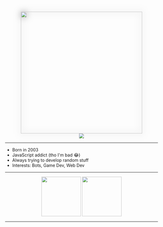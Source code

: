 <p align="center"> 
    <img width="400px" src="https://cdn.discordapp.com/attachments/388668388953686026/1008058360576352296/transparentGradientBleedJPTRON.png" style="filter: drop-shadow(0.01rem 0.01rem 0.7rem rgba(0, 0, 0, 0.5));"/>
    <br>
    <img src="https://custom-icon-badges.herokuapp.com/badge/POGGERS-6F35A9?&style=flat-square&logo=poggers"/>
</p>

<hr>

- Born in 2003
- JavaScript addict (tho I'm bad 😂)
- Always trying to develop random stuff
- Interests: Bots, Game Dev, Web Dev   

<hr>

<div align="center"> 
    <img height="130" src="https://github-readme-stats.vercel.app/api?username=jptron&hide=contribs,prs&theme=radical" />
    <img height="130" src="https://github-readme-stats.vercel.app/api/top-langs/?username=jptron&layout=compact&theme=radical" />
</div>

<hr>
